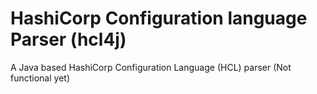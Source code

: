 # HashiCorp Configuration language Parser (hcl4j)
A Java based HashiCorp Configuration Language (HCL) parser
(Not functional yet)
